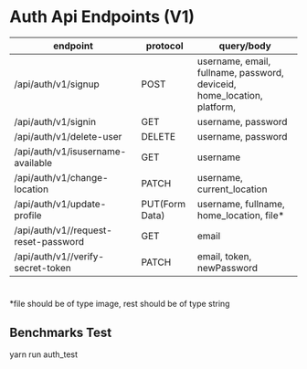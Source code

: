 # Auth Api Endpoints (V1)

| endpoint                             | protocol       | query/body                                                              |
| ------------------------------------ | -------------- | ----------------------------------------------------------------------- |
| /api/auth/v1/signup                  | POST           | username, email, fullname, password, deviceid, home_location, platform, |
| /api/auth/v1/signin                  | GET            | username, password                                                      |
| /api/auth/v1/delete-user             | DELETE         | username, password                                                      |
| /api/auth/v1/isusername-available    | GET            | username                                                                |
| /api/auth/v1/change-location         | PATCH          | username, current_location                                              |
| /api/auth/v1/update-profile          | PUT(Form Data) | username, fullname, home_location, file\*                               |
| /api/auth/v1//request-reset-password | GET            | email                                                                   |
| /api/auth/v1//verify-secret-token    | PATCH          | email, token, newPassword                                               |

#

\*file should be of type image, rest should be of type string

## Benchmarks Test

yarn run auth_test
